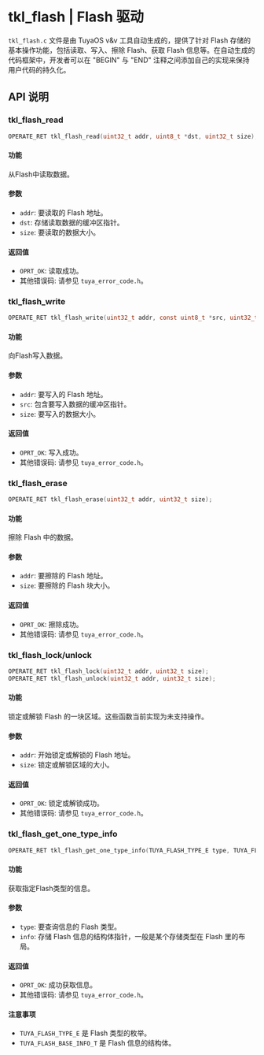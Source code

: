 # tkl_flash | Flash 驱动

`tkl_flash.c` 文件是由 TuyaOS v&v 工具自动生成的，提供了针对 Flash 存储的基本操作功能，包括读取、写入、擦除 Flash、获取 Flash 信息等。在自动生成的代码框架中，开发者可以在 "BEGIN" 与 "END" 注释之间添加自己的实现来保持用户代码的持久化。

## API 说明

### tkl_flash_read

```c
OPERATE_RET tkl_flash_read(uint32_t addr, uint8_t *dst, uint32_t size);
```

#### 功能

从Flash中读取数据。

#### 参数

- `addr`: 要读取的 Flash 地址。
- `dst`: 存储读取数据的缓冲区指针。
- `size`: 要读取的数据大小。

#### 返回值

- `OPRT_OK`: 读取成功。
- 其他错误码: 请参见 `tuya_error_code.h`。

### tkl_flash_write

```c
OPERATE_RET tkl_flash_write(uint32_t addr, const uint8_t *src, uint32_t size);
```

#### 功能

向Flash写入数据。

#### 参数

- `addr`: 要写入的 Flash 地址。
- `src`: 包含要写入数据的缓冲区指针。
- `size`: 要写入的数据大小。

#### 返回值

- `OPRT_OK`: 写入成功。
- 其他错误码: 请参见 `tuya_error_code.h`。

### tkl_flash_erase

```c
OPERATE_RET tkl_flash_erase(uint32_t addr, uint32_t size);
```

#### 功能

擦除 Flash 中的数据。

#### 参数

- `addr`: 要擦除的 Flash 地址。
- `size`: 要擦除的 Flash 块大小。

#### 返回值

- `OPRT_OK`: 擦除成功。
- 其他错误码: 请参见 `tuya_error_code.h`。

### tkl_flash_lock/unlock

```c
OPERATE_RET tkl_flash_lock(uint32_t addr, uint32_t size);
OPERATE_RET tkl_flash_unlock(uint32_t addr, uint32_t size);
```

#### 功能

锁定或解锁 Flash 的一块区域。这些函数当前实现为未支持操作。

#### 参数

- `addr`: 开始锁定或解锁的 Flash 地址。
- `size`: 锁定或解锁区域的大小。

#### 返回值

- `OPRT_OK`: 锁定或解锁成功。
- 其他错误码: 请参见 `tuya_error_code.h`。

### tkl_flash_get_one_type_info

```c
OPERATE_RET tkl_flash_get_one_type_info(TUYA_FLASH_TYPE_E type, TUYA_FLASH_BASE_INFO_T* info);
```

#### 功能

获取指定Flash类型的信息。

#### 参数

- `type`: 要查询信息的 Flash 类型。
- `info`: 存储 Flash 信息的结构体指针，一般是某个存储类型在 Flash 里的布局。

#### 返回值

- `OPRT_OK`: 成功获取信息。
- 其他错误码: 请参见 `tuya_error_code.h`。

#### 注意事项

- `TUYA_FLASH_TYPE_E` 是 Flash 类型的枚举。
- `TUYA_FLASH_BASE_INFO_T` 是 Flash 信息的结构体。
